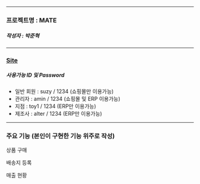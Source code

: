 ----------------------
### 프로젝트명 : MATE
##### 작성자 : 박준혁
----------------------
### [Site](park.jh92.kro.kr/mate)
##### 사용가능 ID 및 Password
+ 일반 회원 : suzy / 1234 (쇼핑몰만 이용가능)
+ 관리자 : amin / 1234 (쇼핑몰 및 ERP 이용가능)
+ 지점 : toy1 / 1234 (ERP만 이용가능)
+ 제조사 : alter / 1234 (ERP만 이용가능)
--- 

### 주요 기능 (본인이 구현한 기능 위주로 작성)
상품 구매

배송지 등록

매출 현황


